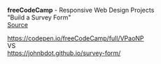 <strong>freeCodeCamp</strong> - Responsive Web Design Projects<br>
"Build a Survey Form"<br>
<a href="https://www.freecodecamp.org/learn/responsive-web-design/responsive-web-design-projects/build-a-survey-form">Source</a>

https://codepen.io/freeCodeCamp/full/VPaoNP<br>
VS<br>
https://johnbdot.github.io/survey-form/
